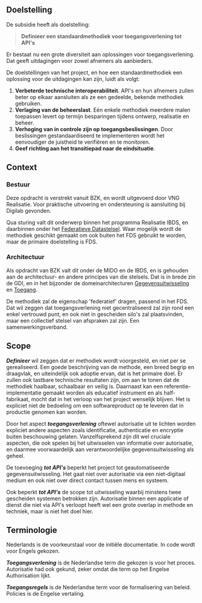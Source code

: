 
## Doelstelling

De subsidie heeft als doelstelling:

> **Definieer een standaardmethodiek voor toegangsverlening tot API's**

Er bestaat nu een grote diversiteit aan oplossingen voor toegangsverlening. Dat geeft uitdagingen voor zowel afnemers als aanbieders. 

De doelstellingen van het project, en hoe een standaardmethodiek een oplossing voor de uitdagingen kan zijn, luidt als volgt: 

1. **Verbeterde technische interoperabiliteit**. API's en hun afnemers zullen beter op elkaar aansluiten als ze een gedeelde, bekende methodiek gebruiken.
2. **Verlaging van de beheerslast**. E&eacute;n enkele methodiek meerdere malen toepassen levert op termijn besparingen tijdens ontwerp, realisatie en beheer.
3. **Verhoging van in controle zijn op toegangsbeslissingen**. Door beslissingen gestandaardiseerd te implementeren wordt het eenvoudiger de juistheid te verifi&euml;ren en te monitoren.
4. **Geef richting aan het transitiepad naar de eindsituatie**. 

## Context

### Bestuur

Deze opdracht is verstrekt vanuit BZK, en wordt uitgevoerd door VNG Realisatie. Voor praktische uitvoering en ondersteuning is aansluiting bij Digilab gevonden.

Qua sturing valt dit onderwerp binnen het programma Realisatie IBDS, en daarbinnen onder het [Federatieve Datastelsel](https://federatief.datastelsel.nl/). 
Waar mogelijk wordt de methodiek geschikt gemaakt om ook buiten het FDS gebruikt te worden, maar de primaire doelstelling is FDS.

### Architectuur

Als opdracht van BZK valt dit onder de MIDO en de IBDS, en is gehouden aan de architectuur- en andere principes van die stelsels.
Dat is in brede zin de GDI, en in het bijzonder de domeinarchitecturen [Gegevensuitwisseling](https://minbzk.github.io/gdi-gegevensuitwisseling/content/views/Domeinarchitectuur%20gegevensuitwisseling.html) en [Toegang](https://minbzk.github.io/gdi-toegang/content/views/Domeinarchitectuur%20toegang.html).

De methodiek zal de eigenschap 'federatief' dragen, passend in het FDS. Dat wil zeggen dat toegangsverlening niet gecentraliseerd zal zijn rond een enkel vertrouwd punt, en ook niet in gescheiden silo's zal plaatsvinden,
maar een collectief stelsel van afspraken zal zijn. Een samenwerkingsverband.

## Scope

***Definieer*** wil zeggen dat er methodiek wordt voorgesteld, en niet per se gerealiseerd. 
Een goede beschrijving van de methode, een breed begrip en draagvlak, en uiteindelijk ook adoptie ervan, dat is het primaire doel.
Er zullen ook tastbare technische resultaten zijn, om aan te tonen dat de methodiek haalbaar, schaalbaar en veilig is. 
Daarnaast kan een referentie-implementatie gemaakt worden als educatief instrument en als half-fabrikaat, mocht dat in het verloop van het project wenselijk blijven.
Het is expliciet niet de bedoeling om een softwareproduct op te leveren dat in productie genomen kan worden.

Door het aspect ***toegangsverlening*** oftewel autorisatie uit te lichten worden expliciet andere aspecten zoals identificatie, authenticatie en encryptie buiten beschouwing gelaten.
Vanzelfsprekend zijn dit wel cruciale aspecten, die ook spelen bij het uitwisselen van informatie over autorisatie,
en daarmee voorwaardelijk aan verantwoordelijke gegevensuitwisseling als geheel.

De toevoeging ***tot API's*** beperkt het project tot geautomatiseerde gegevensuitwisseling. 
Het gaat niet over autorisatie via een niet-digitaal medium en ook niet over direct contact tussen mens en systeem. 

Ook beperkt ***tot API's*** de scope tot uitwisseling waarbij minstens twee gescheiden systemen betrokken zijn.
Autorisatie binnen een applicatie of dienst die niet via API's verloopt heeft wel een grote overlap in methode en techniek,
maar is niet het doel hier. 

## Terminologie

Nederlands is de voorkeurstaal voor de initi&euml;le documentatie. In code wordt voor Engels gekozen.

***Toegangsverlening*** is de Nederlandse term die gekozen is voor het proces. 
Autorisatie had ook gekund, zeker omdat die term op het Engelse Authorisation lijkt.

***Toegangsregels*** is de Nederlandse term voor de formalisering van beleid.
Policies is de Engelse vertaling.
